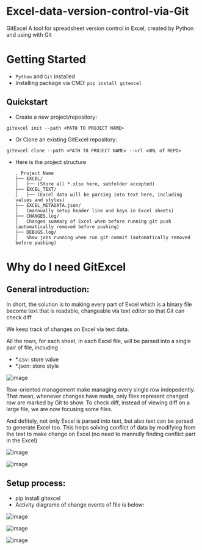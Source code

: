 # Excel-data-version-control-via-Git
GitExcel
A tool for spreadsheet version control in Excel, created by Python and using with Git
# Getting Started
- `Python` and `Git` installed
- Installing package via CMD:
`pip install gitexcel`
## Quickstart
- Create a new project/repository:

`gitexcel init --path <PATH TO PROJECT NAME>`

- Or Clone an existing GitExcel repository:

`gitexcel clone --path <PATH TO PROJECT NAME> --url <URL of REPO>`

- Here is the project structure

      . Project Name
      ├── EXCEL/
      │   ├── (Store all *.xlsx here, subfolder accepted)
      ├── EXCEL_TEXT/
      │   ├── (Excel data will be parsing into text here, including values and styles)
      ├── EXCEL_METADATA.json/
      │   (mannually setup header line and keys in Excel sheets)
      ├── CHANGES.log/
      │   Changes summary of Excel when before running git push (automatically removed before pushing)
      ├── DEBUGS.log/
      │   Show jobs running when run git commit (automatically removed before pushing)



# Why do I need GitExcel
































## General introduction: 
In short, the solution is to making every part of Excel which is a binary file become text that is readable, changeable via text editor so that Git can check diff

We keep track of changes on Excel via text data. 

All the rows, for each sheet, in each Excel file, will be parsed into a single pair of file, including
- *.csv: store value
- *.json: store style

![image](https://github.com/hellofromtheothersky/Excel-data-version-control-via-Git/assets/84280247/3d2aad3b-9967-43c1-bc2e-c66afa230f04)

Row-oriented management make managing every single row indepedently. That mean, whenever changes have made, only files represent changed row are marked by Git to show. To check diff, instead of viewing diff on a large file, we are now focusing some files. 

And defitely, not only Excel is parsed into text, but also text can be parsed to generate Excel too. This helps solving conflict of data by modifying from the text to make change on Excel (no need to mannully finding conflict part in the Excel)

![image](https://github.com/hellofromtheothersky/Excel-data-version-control-via-Git/assets/84280247/9d22e693-4351-46b2-aaf1-d44059f80f4a)

![image](https://github.com/Tiny4duck/Excel-data-version-control-via-Git/assets/84280247/30d62d70-e6ba-47ab-ae07-26d4a71abb0e)


## Setup process: 

- pip install gitexcel
- Activity diagrame of change events of file is below:
  
![image](https://github.com/Tiny4duck/Excel-data-version-control-via-Git/assets/84280247/3173328b-2eb3-47a0-966e-7ad9aa9f568c)

![image](https://github.com/Tiny4duck/Excel-data-version-control-via-Git/assets/84280247/40f3dd0e-bdb7-4785-ac9e-ecdc27bbdab9)

![image](https://github.com/Tiny4duck/Excel-data-version-control-via-Git/assets/84280247/dc144923-abbc-44c5-868f-b8711426baf2)











